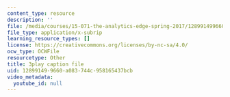 ```yaml
---
content_type: resource
description: ''
file: /media/courses/15-071-the-analytics-edge-spring-2017/128991499660a083744c958165437bcb_05DWB1NzozM.srt
file_type: application/x-subrip
learning_resource_types: []
license: https://creativecommons.org/licenses/by-nc-sa/4.0/
ocw_type: OCWFile
resourcetype: Other
title: 3play caption file
uid: 12899149-9660-a083-744c-958165437bcb
video_metadata:
  youtube_id: null
---
```

